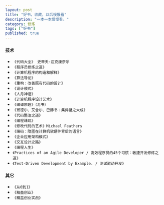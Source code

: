 ```yaml
---
layout: post
title: "好书，收藏，以后慢慢看"
description: "一本一本慢慢看。"
category: 修炼
tags: ["好书"]
published: true
---
```


#### 技术 ####

*	`《代码大全》 史蒂夫·迈克康奈尔`
*	`《程序员修炼之道》`
*	`《计算机程序的构造和解释》`
*	`《算法导论》`
*	`《重构：改善既有代码的设计》`
*	`《设计模式》`
*	`《人月神话》`
*	`《计算机程序设计艺术》`
*	`《编译原理》（龙书）`
*	`《哥德尔、艾舍尔、巴赫书：集异璧之大成》`
*	`《代码整洁之道》`
*	`《编程珠玑》`
*	`《修改代码的艺术》Michael Feathers`
*	`《编码：隐匿在计算机软硬件背后的语言》`
*	`《企业应用架构模式》`
*	`《交互设计之路》`
*	`《编程人生》`
*	`《Practices of an Agile Developer / 高效程序员的45个习惯：敏捷开发修炼之道》`
*	`《Test-Driven Development by Example. / 测试驱动开发》`

#### 其它 ####

*	`《从0到1》`
*	`《精益创业》`
*	`《精益创业实战》`
